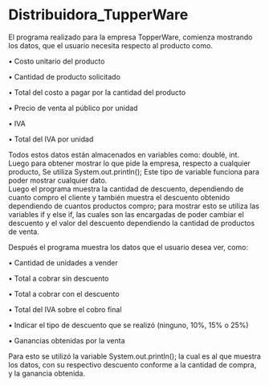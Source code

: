 # Distribuidora_TupperWare

El programa realizado para la empresa TopperWare, comienza  mostrando los datos, que el usuario necesita respecto al producto como.

• Costo unitario del producto

• Cantidad de producto solicitado

• Total del costo a pagar por la cantidad del producto

• Precio de venta al público por unidad

• IVA

• Total del IVA por unidad

Todos estos datos están almacenados en variables como: doublé, int. Luego para obtener mostrar lo que pide la empresa, respecto a cualquier producto, Se utiliza System.out.println(); Este tipo de variable funciona para poder mostrar cualquier dato.  
Luego el programa muestra la cantidad de descuento, dependiendo de cuanto compro el cliente y también muestra el descuento obtenido dependiendo de cuantos productos compro; para mostrar esto se utiliza las variables if  y else if, las cuales son las encargadas de poder cambiar el descuento y el valor del descuento dependiendo la cantidad de productos de venta.

Después el programa muestra los datos que el usuario desea ver, como:

• Cantidad de unidades a vender

• Total a cobrar sin descuento

• Total a cobrar con el descuento

• Total del IVA sobre el cobro final

• Indicar el tipo de descuento que se realizó (ninguno, 10%, 15% o 25%)

• Ganancias obtenidas por la venta

Para esto se utilizó la variable System.out.println(); la cual es al que muestra los datos, con su respectivo descuento conforme a la cantidad de compra, y la ganancia obtenida.
